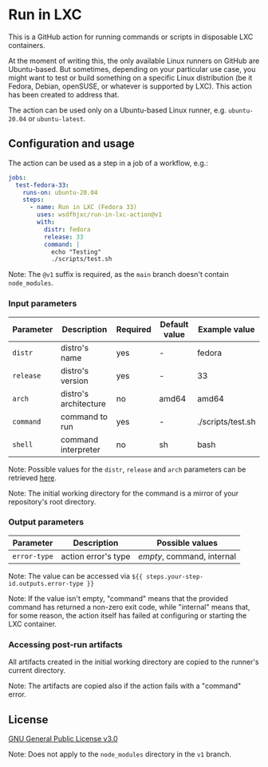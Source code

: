 # Run in LXC

This is a GitHub action for running commands or scripts in disposable LXC containers.

At the moment of writing this, the only available Linux runners on GitHub are Ubuntu-based. But sometimes, depending on your particular use case, you might want to test or build something on a specific Linux distribution (be it Fedora, Debian, openSUSE, or whatever is supported by LXC). This action has been created to address that.

The action can be used only on a Ubuntu-based Linux runner, e.g. `ubuntu-20.04` or `ubuntu-latest`.

## Configuration and usage

The action can be used as a step in a job of a workflow, e.g.:

```yaml
jobs:
  test-fedora-33:
    runs-on: ubuntu-20.04
    steps:
      - name: Run in LXC (Fedora 33)
        uses: wsdfhjxc/run-in-lxc-action@v1
        with:
          distr: fedora
          release: 33
          command: |
            echo "Testing"
            ./scripts/test.sh
```

Note: The `@v1` suffix is required, as the `main` branch doesn't contain `node_modules`.

### Input parameters

| Parameter | Description           | Required | Default value | Example value     |
| --------- | --------------------- | -------- | ------------- | ----------------- |
| `distr`   | distro's name         | yes      | -             | fedora            |
| `release` | distro's version      | yes      | -             | 33                |
| `arch`    | distro's architecture | no       | amd64         | amd64             |
| `command` | command to run        | yes      | -             | ./scripts/test.sh |
| `shell`   | command interpreter   | no       | sh            | bash              |

Note: Possible values for the `distr`, `release` and `arch` parameters can be retrieved [here](https://images.linuxcontainers.org).

Note: The initial working directory for the command is a mirror of your repository's root directory.

### Output parameters

| Parameter    | Description         | Possible values            |
| ------------ | ------------------- | -------------------------- |
| `error-type` | action error's type | _empty_, command, internal |

Note: The value can be accessed via `${{ steps.your-step-id.outputs.error-type }}`

Note: If the value isn't empty, "command" means that the provided command has returned a non-zero exit code, while "internal" means that, for some reason, the action itself has failed at configuring or starting the LXC container.

### Accessing post-run artifacts

All artifacts created in the initial working directory are copied to the runner's current directory.

Note: The artifacts are copied also if the action fails with a "command" error.

## License

[GNU General Public License v3.0](LICENSE)

Note: Does not apply to the `node_modules` directory in the `v1` branch.
